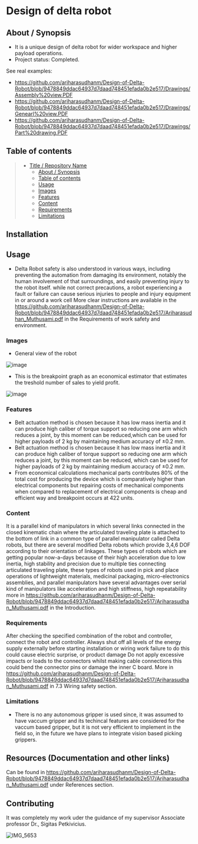 #  Design of delta robot

## About / Synopsis

* It is a unique design of delta robot for wider workspace and higher payload operations.
* Project status: Completed.


See real examples:

* <https://github.com/ariharasudhanm/Design-of-Delta-Robot/blob/9478849ddac64937d7daad748451efada0b2e517/Drawings/Assembly%20view.PDF>
* <https://github.com/ariharasudhanm/Design-of-Delta-Robot/blob/9478849ddac64937d7daad748451efada0b2e517/Drawings/Genearl%20view.PDF>
* <https://github.com/ariharasudhanm/Design-of-Delta-Robot/blob/9478849ddac64937d7daad748451efada0b2e517/Drawings/Part%20drawing.PDF>

## Table of contents

> * [Title / Repository Name](https://github.com/ariharasudhanm/Design-of-Delta-Robot)
>   * [About / Synopsis](https://github.com/ariharasudhanm/Design-of-Delta-Robot/blob/9478849ddac64937d7daad748451efada0b2e517/Ariharasudhan_Muthusami.pdf)
>   * [Table of contents](https://github.com/ariharasudhanm/Design-of-Delta-Robot/blob/9478849ddac64937d7daad748451efada0b2e517/Ariharasudhan_Muthusami.pdf)
>   * [Usage](https://github.com/ariharasudhanm/Design-of-Delta-Robot/blob/9478849ddac64937d7daad748451efada0b2e517/Ariharasudhan_Muthusami.pdf)
>   * [Images](https://github.com/ariharasudhanm/Design-of-Delta-Robot)
>   * [Features](https://github.com/ariharasudhanm/Design-of-Delta-Robot/blob/9478849ddac64937d7daad748451efada0b2e517/Ariharasudhan_Muthusami.pdf)
>   * [Content](https://github.com/ariharasudhanm/Design-of-Delta-Robot/blob/9478849ddac64937d7daad748451efada0b2e517/Ariharasudhan_Muthusami.pdf)
>   * [Requirements](https://github.com/ariharasudhanm/Design-of-Delta-Robot/blob/9478849ddac64937d7daad748451efada0b2e517/Ariharasudhan_Muthusami.pdf)
>   * [Limitations](https://github.com/ariharasudhanm/Design-of-Delta-Robot/blob/9478849ddac64937d7daad748451efada0b2e517/Ariharasudhan_Muthusami.pdf)


## Installation



## Usage 
- Delta Robot safety is also understood in various ways, including preventing the automation from damaging its environment, notably the human involvement of that surroundings, and easily preventing injury to the robot itself. while not correct precautions, a robot experiencing a fault or failure can cause serious injuries to people and injury equipment in or around a work cell More clear instructions are available in the https://github.com/ariharasudhanm/Design-of-Delta-Robot/blob/9478849ddac64937d7daad748451efada0b2e517/Ariharasudhan_Muthusami.pdf in the Requirements of work safety and  environment.

### Images
- General view of the robot

![image](https://user-images.githubusercontent.com/49080561/136809476-6e1a1be7-ca37-4ecd-846a-30cde488aeaf.png)

- This is the breakpoint graph as an economical estimator that estimates the treshold number of sales to yield profit.

![image](https://user-images.githubusercontent.com/49080561/136809985-a9ca0e73-fc69-4a2d-be8e-c6c28539e95c.png)


### Features
- Belt actuation method is chosen because it has low mass inertia and it can produce high caliber of torque support so reducing one arm which reduces a joint, by this moment can be reduced,which can be used for higher payloads of 2 kg by maintaining medium accuracy of ±0.2 mm.
- Belt actuation method is chosen because it has low mass inertia and it can produce high caliber of torque support so reducing one arm which reduces a joint, by this moment can be reduced, which can be used for higher payloads of 2 kg by maintaining medium accuracy of ±0.2 mm.
- From economical calculations mechanical parts contributes 80% of the total cost for producing the device which is comparatively higher than electrical components but repairing costs of mechanical components when compared to replacement of electrical components is cheap and efficient way and breakpoint occurs at 422 units.


### Content
It is a parallel kind of manipulators in which several links connected in the closed kinematic chain where the articulated traveling plate is attached to the bottom of link in a common type of parallel manipulator called Delta robots, but there are several modified Delta robots which provide 3,4,6 DOF according to their orientation of linkages. These types of robots which are getting popular now-a-days because of their high acceleration due to low inertia, high stability and precision due to multiple ties connecting articulated traveling plate, these types of robots used in pick and place
operations of lightweight materials, medicinal packaging, micro-electronics assemblies, and parallel manipulators have several advantages over serial kind of manipulators like acceleration and high stiffness, high repeatability more in https://github.com/ariharasudhanm/Design-of-Delta-Robot/blob/9478849ddac64937d7daad748451efada0b2e517/Ariharasudhan_Muthusami.pdf in the Introduction.


### Requirements
After checking the specified combination of the robot and controller, connect the robot and controller. Always shut off all levels of the energy supply externally before starting installation or wiring work failure to do this could cause electric surprise, or product damage Do not apply excessive impacts or loads to the connectors whilst making cable connections this could bend the connector pins or damage the inner C board. More in https://github.com/ariharasudhanm/Design-of-Delta-Robot/blob/9478849ddac64937d7daad748451efada0b2e517/Ariharasudhan_Muthusami.pdf in 7.3 Wiring safety section.

### Limitations
- There is no any autonomous gripper is used since, it was assumed to have vaccum gripper and its techincal features are considered for the vaccum based gripper, but it is not very efficient to implement in the field so, in the future we have plans to integrate vision based picking grippers.

## Resources (Documentation and other links)
Can be found in https://github.com/ariharasudhanm/Design-of-Delta-Robot/blob/9478849ddac64937d7daad748451efada0b2e517/Ariharasudhan_Muthusami.pdf under References section.

## Contributing
It was completely my work uder the guidance of my supervisor Associate professor Dr., Sigitas Petkivicius.


![IMG_5653](https://user-images.githubusercontent.com/49080561/136815054-1cb760c3-25d9-41cc-bc3a-0affdf1863f9.JPG)




